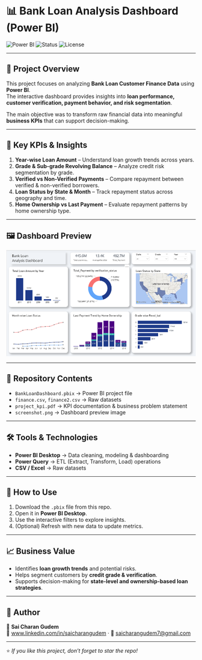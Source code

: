 # 📊 Bank Loan Analysis Dashboard (Power BI)

![Power BI](https://img.shields.io/badge/Tool-Power%20BI-F2C811?logo=power-bi&logoColor=black)
![Status](https://img.shields.io/badge/Status-Completed-brightgreen)
![License](https://img.shields.io/badge/License-MIT-blue)

---

## 📌 Project Overview
This project focuses on analyzing **Bank Loan Customer Finance Data** using **Power BI**.  
The interactive dashboard provides insights into **loan performance, customer verification, payment behavior, and risk segmentation**.  

The main objective was to transform raw financial data into meaningful **business KPIs** that can support decision-making.

---

## 🔑 Key KPIs & Insights
1. **Year-wise Loan Amount** – Understand loan growth trends across years.  
2. **Grade & Sub-grade Revolving Balance** – Analyze credit risk segmentation by grade.  
3. **Verified vs Non-Verified Payments** – Compare repayment between verified & non-verified borrowers.  
4. **Loan Status by State & Month** – Track repayment status across geography and time.  
5. **Home Ownership vs Last Payment** – Evaluate repayment patterns by home ownership type.  

---

## 🖼 Dashboard Preview
![Dashboard Screenshot](BankLoanDashboard_Screenshot.png)


---

## 📂 Repository Contents
- `BankLoanDashboard.pbix` → Power BI project file  
- `finance.csv`, `finance2.csv` → Raw datasets  
- `project_kpi.pdf` → KPI documentation & business problem statement  
- `screenshot.png` → Dashboard preview image  

---

## 🛠 Tools & Technologies
- **Power BI Desktop** → Data cleaning, modeling & dashboarding  
- **Power Query** → ETL (Extract, Transform, Load) operations  
- **CSV / Excel** → Raw datasets  

---

## 🚀 How to Use
1. Download the `.pbix` file from this repo.  
2. Open it in **Power BI Desktop**.  
3. Use the interactive filters to explore insights.  
4. (Optional) Refresh with new data to update metrics.  

---

## 📈 Business Value
- Identifies **loan growth trends** and potential risks.  
- Helps segment customers by **credit grade & verification**.  
- Supports decision-making for **state-level and ownership-based loan strategies**.  

---

## 📝 Author
👤 **Sai Charan Gudem**  
🔗 www.linkedin.com/in/saicharangudem · 📧 saicharangudem7@gmail.com

---

⭐ *If you like this project, don’t forget to star the repo!*  

